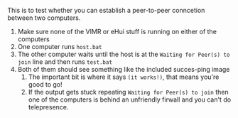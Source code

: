 This is to test whether you can establish a peer-to-peer conncetion between two computers.

1. Make sure none of the VIMR or eHui stuff is running on either of the computers
2. One computer runs `host.bat`
3. The other computer waits until the host is at the `Waiting for Peer(s) to join` line and then runs `test.bat`
4. Both of them should see something like the included succes-ping image
   1. The important bit is where it says `(it works!)`, that means you're good to go!
   2. If the output gets stuck repeating `Waiting for Peer(s) to join` then one of the computers is behind an unfriendly firwall and you can't do telepresence.